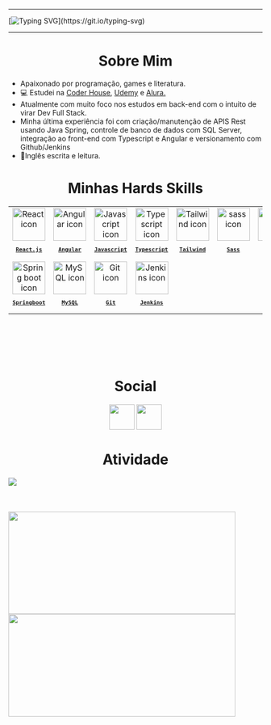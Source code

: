 <hr>

[![Typing SVG](https://readme-typing-svg.herokuapp.com?font=Righteous&weight=600&size=30&duration=4994&pause=995&color=5A11F7&background=80616100&random=false&width=600&height=60&lines=Hello+Welcome!;I+am+Vitor+Lucas.;Front-end+Developer.)](https://git.io/typing-svg)
 <hr>

<h1 align="center"> Sobre Mim </h1>
<ul align="left">
  <Li>Apaixonado por programação, games e literatura.</Li>
  <li>💻 Estudei na <a href="https://www.coderhouse.com/br/">Coder House</a>, <a href="https://www.udemy.com/">Udemy</a> e <a href="https://www.alura.com.br/">Alura.</a>
  <li>Atualmente com muito foco nos estudos em back-end com o intuito de virar Dev Full Stack.</li>
  <li>Minha última experiência foi com criação/manutenção de APIS Rest usando Java Spring, controle de banco de dados com SQL Server, integração ao front-end com Typescript e Angular e versionamento com Github/Jenkins</li>
  <Li>🚀Inglês escrita e leitura.</Li>
</ul>

<h1 align="center"> Minhas Hards Skills </h1>
<table align="center" height="300px">
  <tr>
    <td align="center">
      <a href="https://pt-br.reactjs.org/">
        <img src="https://skillicons.dev/icons?i=react" width="65px" alt="React icon"/><br/>
        <sub>
          <b>
            <pre>React.js</pre>
          </b>
        </sub>
      </a>
    </td>
      <td align="center">
      <a href="https://angular.dev/">
        <img src="https://skillicons.dev/icons?i=angular" width="65px" alt="Angular icon"/><br/>
        <sub>
          <b>
            <pre>Angular</pre>
          </b>
        </sub>
      </a>
    </td>
    <td align="center">
      <a href="https://developer.mozilla.org/en-US/docs/Web/JavaScript/">
        <img src="https://skillicons.dev/icons?i=js" width="65px" alt="Javascript icon"/><br/>
        <sub>
          <b>
            <pre>Javascript</pre>
          </b>
        </sub>
      </a>
    </td>
    <td align="center">
      <a href="https://www.typescriptlang.org/">
        <img src="https://skillicons.dev/icons?i=typescript" width="65px" alt="Typescript icon"/><br/>
        <sub>
          <b>
            <pre>Typescript</pre>
          </b>
        </sub>
      </a>
    </td>
     <td align="center">
      <a href="https://tailwindcss.com/">
      <img src="https://skillicons.dev/icons?i=tailwind" width="65px" alt="Tailwind icon"/><br/>
      <sub>
        <b>
          <pre>Tailwind</pre>
        </b>
      </sub>
      </a>
    </td>   
    <td align="center">
      <a href="https://sass-lang.com/">
        <img src="https://skillicons.dev/icons?i=sass" width="65px" alt="sass icon"/><br/>
        <sub>
          <b>
            <pre>Sass</pre>
          </b>
        </sub>
      </a>
    </td>
     <td align="center">
      <a href="https://www.java.com/pt-BR/">
        <img src="https://skillicons.dev/icons?i=java" width="65px" alt="Java"/><br/>
        <sub>
          <b>
            <pre>Java</pre>
          </b>
        </sub>
      </a>
    </td>
    </tr>
     <tr>
         <td align="center">
      <a href="https://spring.io/">
        <img src="https://skillicons.dev/icons?i=spring" width="65px" alt="Spring boot icon"/><br/>
        <sub>
          <b>
            <pre>Springboot</pre>
          </b>
        </sub>
      </a>
    </td>
        <td align="center">
      <a href="https://www.mysql.com/">
        <img src="https://skillicons.dev/icons?i=mysql" width="65px" alt="MySQL icon"/><br/>
        <sub>
          <b>
            <pre>MySQL</pre>
          </b>
        </sub>
      </a>
    </td>
        <td align="center">
      <a href="https://www.git-scm.com/">
        <img src="https://skillicons.dev/icons?i=git" width="65px" alt="Git icon"/><br/>
        <sub>
          <b>
            <pre>Git</pre>
          </b>
        </sub>
      </a>
    </td>
         <td align="center">
      <a href="https://www.jenkins.io/">
        <img src="https://skillicons.dev/icons?i=jenkins" width="65px" alt="Jenkins icon"/><br/>
        <sub>
          <b>
            <pre>Jenkins</pre>
          </b>
        </sub>
      </a>
    </td>
    </tr>
</table>

<h1 align="center"> Social </h1>
<div align="center"> 
  <a href="https://www.linkedin.com/in/VitorLucasX" target="_blank"><img src="https://img.shields.io/badge/-LinkedIn-%230077B5?style=for-the-badge&logo=linkedin&logoColor=white" height="50px" target="_blank"></a> 
  <a href = "mailto:vitorlucasdev@gmail.com"><img src="https://img.shields.io/badge/-Gmail-%23333?style=for-the-badge&logo=gmail&logoColor=white" height="50px" target="_blank"></a> 
</div>

<h1 align="center"> Atividade </h1>
<img align="center" src="https://github-readme-activity-graph.vercel.app/graph?username=VitorLucasX&theme=tokyo-night&hide_border=true&show_icons=true&custom_title=Grafico%20de%20Contribuicao" />

<div align= "center" >
 <br/><br/><br/>
 <img height="203px" width= "450px" align="left"  src="https://github-readme-stats.vercel.app/api?username=VitorLucasX&theme=tokyonight&include_all_commits=true&count_private=true&show_icons=true" />  
<img height="203px" width= "450px" align="left" src="https://streak-stats.demolab.com?user=VitorLucasX&theme=tokyonight" />
</div>
